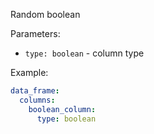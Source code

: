 Random boolean

Parameters:

* `type: boolean` - column type

Example:

```yaml
data_frame:
  columns:
    boolean_column:
      type: boolean
```
